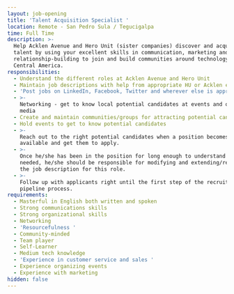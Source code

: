 ```yaml
---
layout: job-opening
title: 'Talent Acquisition Specialist '
location: Remote - San Pedro Sula / Tegucigalpa
time: Full Time
description: >-
  Help Acklen Avenue and Hero Unit (sister companies) discover and acquire new
  talent by using your excellent skills in communication, marketing and
  relationship-building to join and build communities around technology in
  Central America. 
responsibilities:
  - Understand the different roles at Acklen Avenue and Hero Unit
  - Maintain job descriptions with help from appropriate HU or Acklen employees
  - 'Post jobs on LinkedIn, Facebook, Twitter and wherever else is appropriate'
  - >-
    Networking - get to know local potential candidates at events and on social
    media
  - Create and maintain communities/groups for attracting potential candidates.
  - Hold events to get to know potential candidates
  - >-
    Reach out to the right potential candidates when a position becomes
    available and get them to apply.
  - >-
    Once he/she has been in the position for long enough to understand what’s
    needed, he/she should be responsible for modifying and extending/re-defining
    the job description for this role.
  - >-
    Follow up with applicants right until the first step of the recruiting
    pipeline process.
requirements:
  - Masterful in English both written and spoken
  - Strong communications skills
  - Strong organizational skills
  - Networking
  - 'Resourcefulness '
  - Community-minded
  - Team player
  - Self-Learner
  - Medium tech knowledge
  - 'Experience in customer service and sales '
  - Experience organizing events
  - Experience with marketing
hidden: false
---
```


